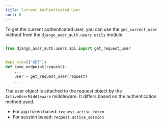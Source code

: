 ```yaml
---
title: Current Authenticated User
sort: 6
---
```


To get the current authenticated user, you can use the `get_current_user` method from the `django_axor_auth.users.utils` module.

```python
...
from django_axor_auth.users.api import get_request_user


@api_view(['GET'])
def some_endpoint(request):
    ...
    user = get_request_user(request)
    ...
```

The user object is attached to the request object by the `ActiveUserMiddleware` middleware. It differs based on the authentication method used.

- For app token based: `request.active_token`
- For session based: `request.active_session`
